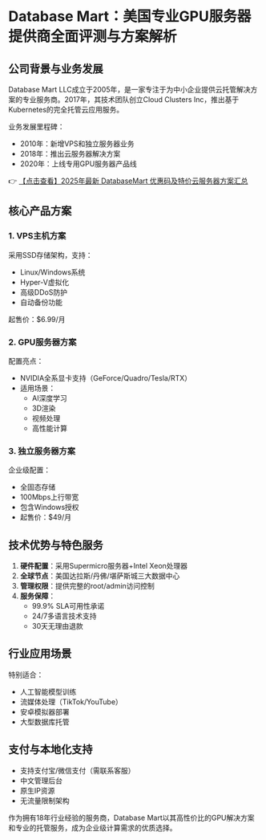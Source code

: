 # Database Mart：美国专业GPU服务器提供商全面评测与方案解析

## 公司背景与业务发展
Database Mart LLC成立于2005年，是一家专注于为中小企业提供云托管解决方案的专业服务商。2017年，其技术团队创立Cloud Clusters Inc，推出基于Kubernetes的完全托管云应用服务。

业务发展里程碑：
- 2010年：新增VPS和独立服务器业务
- 2018年：推出云服务器解决方案
- 2020年：上线专用GPU服务器产品线

👉 [【点击查看】2025年最新 DatabaseMart 优惠码及特价云服务器方案汇总](https://bit.ly/DatabaseMart)

## 核心产品方案

### 1. VPS主机方案
采用SSD存储架构，支持：
- Linux/Windows系统
- Hyper-V虚拟化
- 高级DDoS防护
- 自动备份功能

起售价：$6.99/月

### 2. GPU服务器方案
配置亮点：
- NVIDIA全系显卡支持（GeForce/Quadro/Tesla/RTX）
- 适用场景：
  - AI深度学习
  - 3D渲染
  - 视频处理
  - 高性能计算

### 3. 独立服务器方案
企业级配置：
- 全固态存储
- 100Mbps上行带宽
- 包含Windows授权
- 起售价：$49/月

## 技术优势与特色服务
1. **硬件配置**：采用Supermicro服务器+Intel Xeon处理器
2. **全球节点**：美国达拉斯/丹佛/堪萨斯城三大数据中心
3. **管理权限**：提供完整的root/admin访问控制
4. **服务保障**：
   - 99.9% SLA可用性承诺
   - 24/7多语言技术支持
   - 30天无理由退款

## 行业应用场景
特别适合：
- 人工智能模型训练
- 流媒体处理（TikTok/YouTube）
- 安卓模拟器部署
- 大型数据库托管

## 支付与本地化支持
- 支持支付宝/微信支付（需联系客服）
- 中文管理后台
- 原生IP资源
- 无流量限制架构

作为拥有18年行业经验的服务商，Database Mart以其高性价比的GPU解决方案和专业的托管服务，成为企业级计算需求的优质选择。